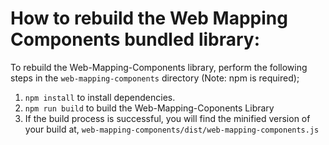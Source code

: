 # How to rebuild the Web Mapping Components bundled library:

To rebuild the Web-Mapping-Components library, perform the following steps in the `web-mapping-components` directory (Note: npm is required);
1. `npm install` to install dependencies.
2. `npm run build` to build the Web-Mapping-Coponents Library
3. If the build process is successful, you will find the minified version of your build at, `web-mapping-components/dist/web-mapping-components.js`
